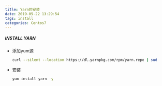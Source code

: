 ```yaml
---
title: Yarn的安装
date: 2019-05-22 13:29:54
tags: install
categories: Centos7
---
```


##### INSTALL YARN

- 添加yum源

  ```bash
  curl --silent --location https://dl.yarnpkg.com/rpm/yarn.repo | sudo tee /etc/yum.repos.d/yarn.repo
  ```

   

- 安装

  ~~~bash
  yum install yarn -y
  ~~~

  

